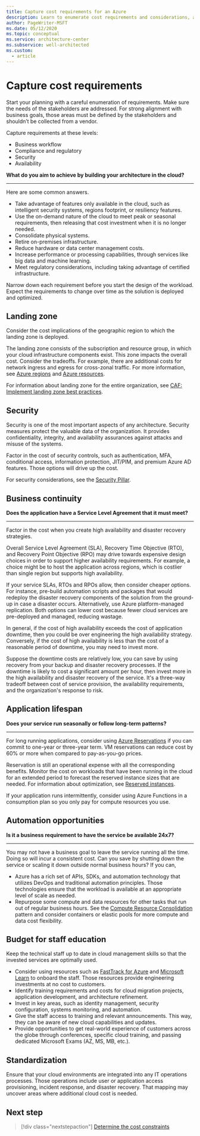 ```yaml
---
title: Capture cost requirements for an Azure
description: Learn to enumerate cost requirements and considerations, and how to align costs with business goals.
author: PageWriter-MSFT
ms.date: 05/12/2020
ms.topic: conceptual
ms.service: architecture-center
ms.subservice: well-architected
ms.custom:
  - article
---
```


# Capture cost requirements

Start your planning with a careful enumeration of requirements. Make sure the needs of the stakeholders are addressed. For strong alignment with business goals, those areas must be defined by the stakeholders and shouldn’t be collected from a vendor.

 Capture requirements at these levels:
- Business workflow
- Compliance and regulatory
- Security
- Availability


**What do you aim to achieve by building your architecture in the cloud?** 
***

Here are some common answers.
- Take advantage of features only available in the cloud, such as intelligent security systems, regions footprint, or resiliency features.
- Use the on-demand nature of the cloud to meet peak or seasonal requirements, then releasing that cost investment when it is no longer needed.
- Consolidate physical systems.
- Retire on-premises infrastructure.
- Reduce hardware or data center management costs.
- Increase performance or processing capabilities, through services like big data and machine learning.
- Meet regulatory considerations, including taking advantage of certified infrastructure.

Narrow down each requirement before you start the design of the workload. Expect the requirements to change over time as the solution is deployed and optimized. 

## Landing zone
Consider the cost implications of the geographic region to which the landing zone is deployed.

The landing zone consists of the subscription and resource group, in which your cloud infrastructure components exist. This zone impacts the overall cost. Consider the tradeoffs. For example, there are additional costs for network ingress and egress for cross-zonal traffic. For more information, see [Azure regions](design-regions.md) and [Azure resources](design-resources.md).

For information about landing zone for the entire organization, see [CAF: Implement landing zone best practices](/azure/cloud-adoption-framework/get-started/manage-costs#step-4-implement-landing-zone-best-practices).

## Security
Security is one of the most important aspects of any architecture. Security measures protect the valuable data of the organization. It provides confidentiality, integrity, and availability assurances against attacks and misuse of the systems.

Factor in the cost of security controls, such as authentication, MFA, conditional access, information protection, JIT/PIM, and premium Azure AD features. Those options will drive up the cost.

For security considerations, see the [Security Pillar](../security/overview.md).

## Business continuity


**Does the application have a Service Level Agreement that it must meet?** 
*** 

Factor in the cost when you create high availability and disaster recovery strategies.

Overall Service Level Agreement (SLA), Recovery Time Objective (RTO), and Recovery Point Objective (RPO) may drive towards expensive design choices in order to support higher availability requirements. For example, a choice might be to host the application across regions, which is costlier than single region but supports high availability.

If your service SLAs, RTOs and RPOs allow, then consider cheaper options. For instance, pre-build automation scripts and packages that would redeploy the disaster recovery components of the solution from the ground-up in case a disaster occurs. Alternatively, use Azure platform-managed replication. Both options can lower cost because fewer cloud services are pre-deployed and managed, reducing wastage. 

In general, if the cost of high availability exceeds the cost of application downtime, then you could be over engineering the high availability strategy. Conversely, if the cost of high availability is less than the cost of a reasonable period of downtime, you may need to invest more.

Suppose the downtime costs are relatively low, you can save by using recovery from your backup and disaster recovery processes. If the downtime is likely to cost a significant amount per hour, then invest more in the high availability and disaster recovery of the service. It's a three-way tradeoff between cost of service provision, the availability requirements, and the organization's response to risk.

## Application lifespan


**Does your service run seasonally or follow long-term patterns?**
***  

For long running applications, consider using [Azure Reservations](/azure/cost-management-billing/reservations/save-compute-costs-reservations) if you can commit to one-year or three-year term. VM reservations can reduce cost by 60% or more when compared to pay-as-you-go prices. 

Reservation is still an operational expense with all the corresponding benefits. Monitor the cost on workloads that have been running in the cloud for an extended period to forecast the reserved instance sizes that are needed. For information about optimization, see [Reserved instances](./optimize-checklist.md).

If your application runs intermittently, consider using Azure Functions in a consumption plan so you only pay for compute resources you use.  

## Automation opportunities

**Is it a business requirement to have the service be available 24x7?**  
***

You may not have a business goal to leave the service running all the time. Doing so will incur a consistent cost. Can you save by shutting down the service or scaling it down outside normal business hours? If you can, 
- Azure has a rich set of APIs, SDKs, and automation technology that utilizes DevOps and traditional automation principles. Those technologies ensure that the workload is available at an appropriate level of scale as needed.
- Repurpose some compute and data resources for other tasks that run out of regular business hours. See the [Compute Resource Consolidation](../../patterns/compute-resource-consolidation.md) pattern and consider containers or elastic pools for more compute and data cost flexibility.

## Budget for staff education
Keep the technical staff up to date in cloud management skills so that the invested services are optimally used. 

- Consider using resources such as [FastTrack for Azure](https://azure.microsoft.com/programs/azure-fasttrack/partners/) and [Microsoft Learn](/learn/) to onboard the staff. Those resources provide engineering investments at no cost to customers. 
- Identify training requirements and costs for cloud migration projects, application development, and architecture refinement.
- Invest in key areas, such as identity management, security configuration, systems monitoring, and automation.
- Give the staff access to training and relevant announcements. This way, they can be aware of new cloud capabilities and updates. 
- Provide opportunities to get real-world experience of customers across the globe through conferences, specific cloud training, and passing dedicated Microsoft Exams (AZ, MS, MB, etc.).

## Standardization
Ensure that your cloud environments are integrated into any IT operations processes. Those operations include user or application access provisioning, incident response, and disaster recovery. That  mapping may uncover areas where additional cloud cost is needed.

## Next step
> [!div class="nextstepaction"]
> [Determine the cost constraints](./design-model.md#cost-constraints)